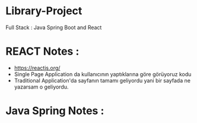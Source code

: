 # Library-Project
Full Stack : Java Spring Boot and React

# REACT Notes :

- https://reactjs.org/
- Single Page Application da kullanıcının yaptıklarına göre görüyoruz kodu
- Traditional Application'da sayfanın tamamı geliyordu yani bir sayfada ne yazarsam o geliyordu.

# Java Spring Notes :
